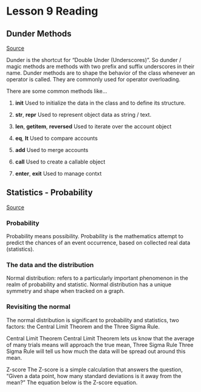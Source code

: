 # Lesson 9 Reading

## Dunder Methods

[Source](https://dbader.org/blog/python-dunder-methods)

Dunder is the shortcut for “Double Under (Underscores)”. So dunder / magic methods are methods with two prefix and suffix underscores in their name. Dunder methods are to shape the behavior of the class whenever an operator is called. They are commonly used for operator overloading.

There are some common methods like...

1. __init__
  Used to initialize the data in the class and to define its structure.

2. __str__, __repr__
  Used to represent object data as string / text.

3. __len__, __getitem__, __reversed__
  Used to iterate over the account object

4. __eq__, __lt__
  Used to compare accounts

5. __add__
  Used to merge accounts

6. __call__
  Used to create a callable object

7. __enter__, __exit__
  Used to manage contxt

## Statistics - Probability

[Source](https://www.dataquest.io/blog/basic-statistics-in-python-probability/)

### Probability

Probability means possibility. Probability is the mathematics attempt to predict the chances of an event occurrence, based on collected real data (statistics).

### The data and the distribution

Normal distribution: refers to a particularly important phenomenon in the realm of probability and statistic.
Normal distribution has a unique symmetry and shape when tracked on a graph.

### Revisiting the normal

The normal distribution is significant to probability and statistics, two factors: the Central Limit Theorem and the Three Sigma Rule.

Central Limit Theorem Central Limit Theorem lets us know that the average of many trials means will approach the true mean, Three Sigma Rule Three Sigma Rule will tell us how much the data will be spread out around this mean.

Z-score The Z-score is a simple calculation that answers the question, “Given a data point, how many standard deviations is it away from the mean?” The equation below is the Z-score equation.
